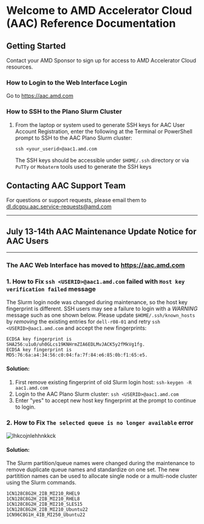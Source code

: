 # Welcome to AMD Accelerator Cloud (AAC) Reference Documentation

## Getting Started
Contact your AMD Sponsor to sign up for access to AMD Accelerator Cloud resources.
### How to Login to the Web Interface Login
Go to https://aac.amd.com
### How to SSH to the Plano Slurm Cluster
1. From the laptop or system used to generate SSH keys for AAC User Account Registration, enter the following at the Terminal or PowerShell prompt to SSH to the AAC Plano Slurm cluster:
   ```
   ssh <your_userid>@aac1.amd.com
   ```
   The SSH keys should be accessible under `$HOME/.ssh` directory or via `PuTTy` or `Mobaterm` tools used to generate the SSH keys

## Contacting AAC Support Team
For questions or support requests, please email them to dl.dcgpu.aac.service-requests@amd.com

***
## July 13-14th AAC Maintenance Update Notice for AAC Users
***

### The AAC Web Interface has moved to https://aac.amd.com 

### 1. How to Fix `ssh <USERID>@aac1.amd.com` failed with `Host key verification failed` message
The Slurm login node was changed during maintenance, so the host key fingerprint is different. SSH users may see a failure to login with a *WARNING* message such as one shown below. Please update `$HOME/.ssh/known_hosts` by *removing* the existing entries for `dell-r08-01` and retry `ssh <USERID>@aac1.amd.com`  and accept the new fingerprints:
```
ECDSA key fingerprint is SHA256:u1u0/uh0GLcs19KNHrmZIA6EDLMvJACK5y2fMkVg1fg.
ECDSA key fingerprint is MD5:76:6a:a4:34:56:c0:04:fa:7f:84:e6:85:0b:f1:65:e5.
```
#### Solution: 
1. First remove existing fingerprint of old Slurm login host: `ssh-keygen -R aac1.amd.com`
2. Login to the AAC Plano Slurm cluster: `ssh <USERID>@aac1.amd.com`
3. Enter "yes" to accept new host key fingerprint at the prompt to continue to login. 

### 2. How to Fix `The selected queue is no longer available` error
![lhkcojnlehhnkkck](https://github.com/amddcgpuce/AMDAcceleratedCloudGuides/assets/79542249/78c41680-49eb-4d59-bead-00d2b0a5f30e)

#### Solution:
The Slurm partition/queue names were changed during the maintenance to remove duplicate queue names and standardize on one set. The new partitition names can be used to allocate single node or a multi-node cluster using the Slurm commands.
```
1CN128C8G2H_2IB_MI210_RHEL9
1CN128C8G2H_2IB_MI210_RHEL8
1CN128C8G2H_2IB_MI210_SLES15
1CN128C8G2H_2IB_MI210_Ubuntu22
1CN96C8G1H_4IB_MI250_Ubuntu22
```



